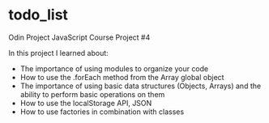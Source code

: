 # todo_list
Odin Project JavaScript Course Project #4

In this project I learned about:
- The importance of using modules to organize your code
- How to use the .forEach method from the Array global object
- The importance of using basic data structures (Objects, Arrays) and the ability to perform basic operations on them
- How to use the localStorage API, JSON
- How to use factories in combination with classes
